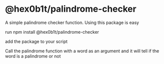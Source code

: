 # @hex0b1t/palindrome-checker

A simple palindrome checker function. 
Using this package is easy

run npm install @hex0b1t/palindrome-checker

add the package to your script

Call the palindrome function with a word as an argument and it will tell if the word is a palindrome or not